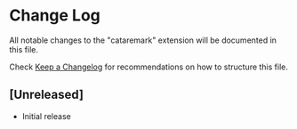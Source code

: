# Change Log

All notable changes to the "cataremark" extension will be documented in this file.

Check [Keep a Changelog](http://keepachangelog.com/) for recommendations on how to structure this file.

## [Unreleased]

- Initial release